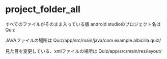 # project_folder_all
すべてのファイルがそのまま入っている版
android studioのプロジェクト名はQuiz

JAVAファイルの場所は Quiz/app/src/main/java/com.example.albicilla.quiz/

見た目を変更している、xmlファイルの場所は Quiz/app/src/main/res/layout/
